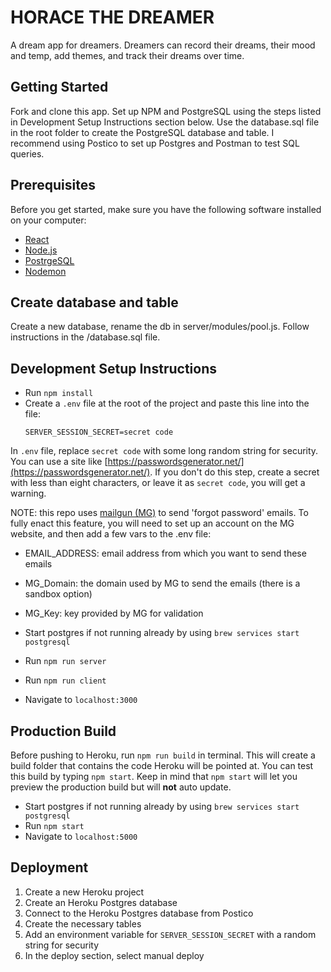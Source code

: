 # HORACE THE DREAMER

A dream app for dreamers. Dreamers can record their dreams, their mood and temp, add themes, and track their dreams over time.

## Getting Started

Fork and clone this app. Set up NPM and PostgreSQL using the steps listed in Development Setup Instructions section below. Use the database.sql file in the root folder to create the PostgreSQL database and table. I recommend using Postico to set up Postgres and Postman to test SQL queries.


## Prerequisites

Before you get started, make sure you have the following software installed on your computer:
- [React](https://reactjs.org/)
- [Node.js](https://nodejs.org/en/)
- [PostrgeSQL](https://www.postgresql.org/)
- [Nodemon](https://nodemon.io/)

## Create database and table

Create a new database, rename the db in server/modules/pool.js. Follow instructions in the /database.sql file.

## Development Setup Instructions

* Run `npm install`
* Create a `.env` file at the root of the project and paste this line into the file:
    ```
    SERVER_SESSION_SECRET=secret code
    ```
 In `.env` file, replace `secret code` with some long random string for security. You can use a site like  [https://passwordsgenerator.net/](https://passwordsgenerator.net/). If you don't do this step, create a secret with less than eight characters, or leave it as `secret code`, you will get a warning.
 
NOTE: this repo uses [mailgun (MG)](https://www.mailgun.com/) to send 'forgot password' emails. To fully enact this feature, you will need to set up an account on the MG website, and then add a few vars to the .env file:

* EMAIL_ADDRESS: email address from which you want to send these emails 
* MG_Domain: the domain used by MG to send the emails (there is a sandbox option)
* MG_Key: key provided by MG for validation

* Start postgres if not running already by using `brew services start postgresql`
* Run `npm run server`
* Run `npm run client`
* Navigate to `localhost:3000`

## Production Build

Before pushing to Heroku, run `npm run build` in terminal. This will create a build folder that contains the code Heroku will be pointed at. You can test this build by typing `npm start`. Keep in mind that `npm start` will let you preview the production build but will **not** auto update.

* Start postgres if not running already by using `brew services start postgresql`
* Run `npm start`
* Navigate to `localhost:5000`


## Deployment

1. Create a new Heroku project
2. Create an Heroku Postgres database
3. Connect to the Heroku Postgres database from Postico
4. Create the necessary tables
5. Add an environment variable for `SERVER_SESSION_SECRET` with a random string for security
6. In the deploy section, select manual deploy
